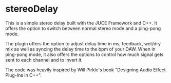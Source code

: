# stereoDelay


This is a simple stereo delay built with the JUCE Framework and C++. It offers the option to switch between normal stereo mode and a ping-pong mode.

The plugin offers the option to adjust delay time in ms, feedback, wet/dry mix as well as syncing the delay time to the bpm of your DAW.
When in ping-pong mode, it also offers the options to control how much signal gets sent to each channel and to invert it. 

The code was heavily inspired by Will Pirkle's book "Designing Audio Effect Plug-Ins in C++".
